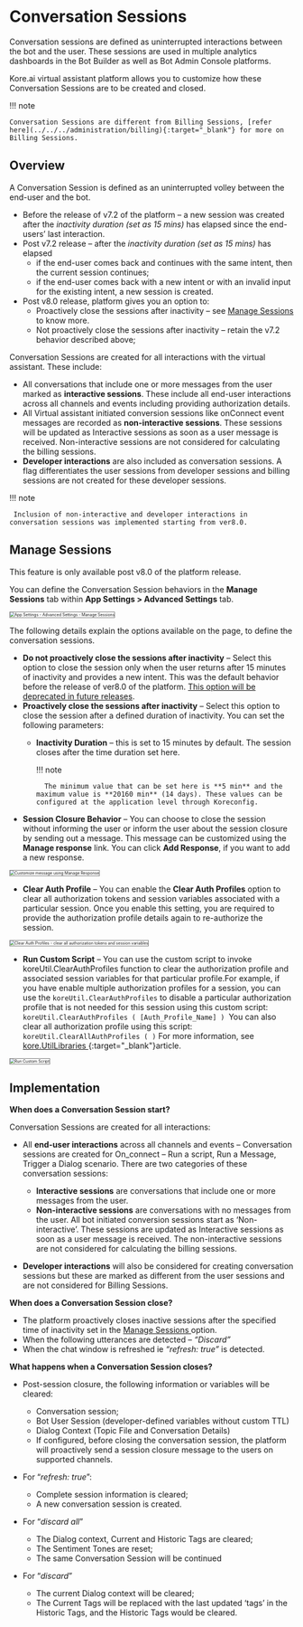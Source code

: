 # Conversation Sessions

Conversation sessions are defined as uninterrupted interactions between the bot and the user. These sessions are used in multiple analytics dashboards in the Bot Builder as well as Bot Admin Console platforms.

Kore.ai virtual assistant platform allows you to customize how these Conversation Sessions are to be created and closed.

!!! note

    Conversation Sessions are different from Billing Sessions, [refer here](../../../administration/billing){:target="_blank"} for more on Billing Sessions.


## Overview

A Conversation Session is defined as an uninterrupted volley between the end-user and the bot.


* Before the release of v7.2 of the platform – a new session was created after the _inactivity duration (set as 15 mins)_ has elapsed since the end-users’ last interaction.
* Post v7.2 release – after the _inactivity duration (set as 15 mins)_ has elapsed
    * if the end-user comes back and continues with the same intent, then the current session continues;
    * if the end-user comes back with a new intent or with an invalid input for the existing intent, a new session is created.
* Post v8.0 release, platform gives you an option to:
    * Proactively close the sessions after inactivity – see [Manage Sessions](#manage-sessions) to know more.
    * Not proactively close the sessions after inactivity – retain the v7.2 behavior described above;

Conversation Sessions are created for all interactions with the virtual assistant. These include:

* All conversations that include one or more messages from the user marked as **interactive sessions**. These include all end-user interactions across all channels and events including providing authorization details.
* All Virtual assistant initiated conversion sessions like onConnect event messages are recorded as **non-interactive sessions**. These sessions will be updated as Interactive sessions as soon as a user message is received. Non-interactive sessions are not considered for calculating the billing sessions.
* **Developer interactions** are also included as conversation sessions. A flag differentiates the user sessions from developer sessions and billing sessions are not created for these developer sessions.

!!! note

     Inclusion of non-interactive and developer interactions in conversation sessions was implemented starting from ver8.0.


## Manage Sessions

This feature is only available post v8.0 of the platform release.

You can define the Conversation Session behaviors in the **Manage Sessions** tab within **App Settings > Advanced Settings** tab.

<img src="../images/bot-sessions-img1.png" alt="App Settings - Advanced Settings - Manage Sessions" title="App Settings - Advanced Settings - Manage Sessions" style="border: 1px solid gray;zoom:50%;"/>

The following details explain the options available on the page, to define the conversation sessions.

* **Do not proactively close the sessions after inactivity** – Select this option to close the session only when the user returns after 15 minutes of inactivity and provides a new intent. This was the default behavior before the release of ver8.0 of the platform. <span style="text-decoration:underline;">This option will be deprecated in future releases</span>.
* **Proactively close the sessions after inactivity** – Select this option to close the session after a defined duration of inactivity. You can set the following parameters:
    * **Inactivity Duration** – this is set to 15 minutes by default. The session closes after the time duration set here.

        !!! note

            The minimum value that can be set here is **5 min** and the maximum value is **20160 min** (14 days). These values can be configured at the application level through Koreconfig.

* **Session Closure Behavior** – You can choose to close the session without informing the user or inform the user about the session closure by sending out a message. This message can be customized using the **Manage response** link. You can click **Add Response**, if you want to add a new response.  
<img src="../images/bot-sessions-img2.png" alt="Customize message using Manage Response" title="Customize message using Manage Response" style="border: 1px solid gray;zoom:50%;"/>

* **Clear Auth Profile** – You can enable the **Clear Auth Profiles** option to clear all authorization tokens and session variables associated with a particular session. Once you enable this setting, you are required to provide the authorization profile details again to re-authorize the session.  
<img src="../images/bot-sessions-img3.png" alt="Clear Auth Profiles - clear all authorization tokens and session variables" title="Clear Auth Profiles - clear all authorization tokens and session variables" style="border: 1px solid gray;zoom:50%;"/>

* **Run Custom Script** – You can use the custom script to invoke koreUtil.ClearAuthProfiles function to clear the authorization profile and associated session variables for that particular profile.For example, if you have enable multiple authorization profiles for a session, you can use the `koreUtil.ClearAuthProfiles` to disable a particular authorization profile that is not needed for this session using this custom script:  
`koreUtil.ClearAuthProfiles ( [Auth_Profile_Name] )
`You can also clear all authorization profile using this script:
`koreUtil.ClearAllAuthProfiles ( )` For more information, see [kore.UtilLibraries ](../../../apis/koreutil-libraries){:target="_blank"}article.  
<img src="../images/bot-sessions-img4.png" alt="Run Custom Script" title="Run Custom Script" style="border: 1px solid gray;zoom:50%;"/>


## Implementation

**When does a Conversation Session start?**

Conversation Sessions are created for all interactions:

* All **end-user interactions** across all channels and events – Conversation sessions are created for On_connect – Run a script, Run a Message, Trigger a Dialog scenario. There are two categories of these conversation sessions:
    * **Interactive sessions** are conversations that include one or more messages from the user.
    * **Non-interactive sessions** are conversations with no messages from the user. All bot initiated conversion sessions start as ‘Non-interactive’. These sessions are updated as Interactive sessions as soon as a user message is received. The non-interactive sessions are not considered for calculating the billing sessions.

* **Developer interactions** will also be considered for creating conversation sessions but these are marked as different from the user sessions and are not considered for Billing Sessions.

**When does a Conversation Session close?**

* The platform proactively closes inactive sessions after the specified time of inactivity set in the [Manage Sessions ](#manage-sessions)option.
* When the following utterances are detected – _“Discard”_
* When the chat window is refreshed ie _“refresh: true”_ is detected.

**What happens when a Conversation Session closes?**

* Post-session closure, the following information or variables will be cleared:
    * Conversation session;
    * Bot User Session (developer-defined variables without custom TTL)
    * Dialog Context (Topic File and Conversation Details)
    * If configured, before closing the conversation session, the platform will proactively send a session closure message to the users on supported channels.

* For “_refresh: true_”:
    * Complete session information is cleared;
    * A new conversation session is created.

* For “_discard all_”
    * The Dialog context, Current and Historic Tags are cleared;
    * The Sentiment Tones are reset;
    * The same Conversation Session will be continued

* For “_discard_”
    * The current Dialog context will be cleared;
    * The Current Tags will be replaced with the last updated ‘tags’ in the Historic Tags, and the Historic Tags would be cleared.